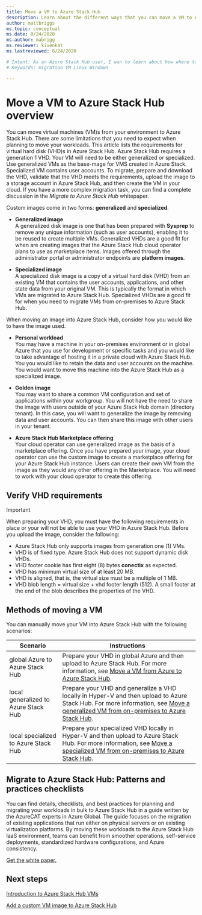 ```yaml
---
title: Move a VM to Azure Stack Hub
description: Learn about the different ways that you can move a VM to Azure Stack Hub.
author: mattbriggs
ms.topic: conceptual
ms.date: 8/24/2020
ms.author: mabrigg
ms.reviewer: kivenkat
ms.lastreviewed: 8/24/2020

# Intent: As an Azure Stack Hub user, I wan to learn about how where to find more information developing solutions.
# Keywords: migration VM Linux Windows

---
```


# Move a VM to Azure Stack Hub overview

You can move virtual machines (VM)s from your environment to Azure Stack Hub. There are some limitations that you need to expect when planning to move your workloads. This article lists the requirements for virtual hard disk (VHD)s in Azure Stack Hub. Azure Stack Hub requires a generation 1 VHD. Your VM will need to be either generalized or specialized. Use generalized VMs as the base-mage for VMS created in Azure Stack. Specialized VM contains user accounts. To migrate, prepare and download the VHD, validate that the VHD meets the requirements, upload the image to a storage account in Azure Stack Hub, and then create the VM in your cloud. If you have a more complex migration task, you can find a complete discussion in the *Migrate to Azure Stack Hub* whitepaper.

Custom images come in two forms: **generalized** and **specialized**.

- **Generalized image**  
  A generalized disk image is one that has been prepared with **Sysprep** to remove any unique information (such as user accounts), enabling it to be reused to create multiple VMs. Generalized VHDs are a good fit for when are creating images that the Azure Stack Hub cloud operator plans to use as marketplace items. Images offered through the administrator portal or administrator endpoints are **platform images**.

- **Specialized image**  
  A specialized disk image is a copy of a virtual hard disk (VHD) from an existing VM that contains the user accounts, applications, and other state data from your original VM. This is typically the format in which VMs are migrated to Azure Stack Hub. Specialized VHDs are a good fit for when you need to migrate VMs from on-premises to Azure Stack Hub.

When moving an image into Azure Stack Hub, consider how you would like to have the image used.

- **Personal workload**  
    You may have a machine in your on-premises environment or in global Azure that you use for development or specific tasks and you would like to take advantage of hosting it in a private cloud with Azure Stack Hub. You you would like to retain the data and user accounts on the machine. You would want to move this machine into the Azure Stack Hub as a specialized image.

- **Golden image**  
    You may want to share a common VM configuration and set of applications within your workgroup. You will not have the need to share the image with users outside of your Azure Stack Hub domain (directory tenant). In this case, you will want to generalize the image by removing data and user accounts. You can then share this image with other users in your tenant.

- **Azure Stack Hub Marketplace offering**  
    Your cloud operator can use generalized image as the basis of a marketplace offering. Once you have prepared your image, your cloud operator can use the custom image to create a marketplace offering for your Azure Stack Hub instance. Users can create their own VM from the image as they would any other offering in the Marketplace. You will need to work with your cloud operator to create this offering.

## Verify VHD requirements

> [!IMPORTANT]  
> When preparing your VHD, you must have the following requirements in place or your will not be able to use your VHD in Azure Stack Hub.
> Before you upload the image, consider the following:
> - Azure Stack Hub only supports images from generation one (1) VMs.
> - VHD is of fixed type. Azure Stack Hub does not support dynamic disk VHDs.
> - VHD footer cookie has first eight (8) bytes **conectix** as expected.
> - VHD has minimum virtual size of at least 20 MB.
> - VHD is aligned, that is, the virtual size must be a multiple of 1 MB.
> - VHD blob length = virtual size + vhd footer length (512). A small footer at the end of the blob describes the properties of the VHD. 

## Methods of moving a VM

You can manually move your VM into Azure Stack Hub with the following scenarios:

| Scenario | Instructions |
| --- | --- |
| global Azure to Azure Stack Hub | Prepare your VHD in global Azure and then upload to Azure Stack Hub. For more information, see [Move a VM from Azure to Azure Stack Hub](vm-move-vm-from-azure.md). |
| local generalized to Azure Stack Hub | Prepare your VHD and generalize a VHD locally in Hyper-V and then upload to Azure Stack Hub. For more information, see [Move a generalized VM from on-premises to Azure Stack Hub](vm-move-vm-generalized.md). |
| local specialized to Azure Stack Hub | Prepare your specialized VHD locally in Hyper-V and then upload to Azure Stack Hub. For more information, see [Move a specialized VM from on-premises to Azure Stack Hub](vm-move-vm-specialized.md). |

## Migrate to Azure Stack Hub: Patterns and practices checklists

You can find details, checklists, and best practices for planning and migrating your workloads in bulk to Azure Stack Hub in a guide written by the AzureCAT experts in Azure Global. The guide focuses on the migration of existing applications that run either on physical servers or on existing virtualization platforms. By moving these workloads to the Azure Stack Hub IaaS environment, teams can benefit from smoother operations, self-service deployments, standardized hardware configurations, and Azure consistency.

[Get the white paper.](https://azure.microsoft.com/resources/migrate-to-azure-stack-hub-patterns-and-practices-checklists/)

## Next steps

[Introduction to Azure Stack Hub VMs](azure-stack-compute-overview.md)

[Add a custom VM image to Azure Stack Hub](../operator/azure-stack-add-vm-image.md)
